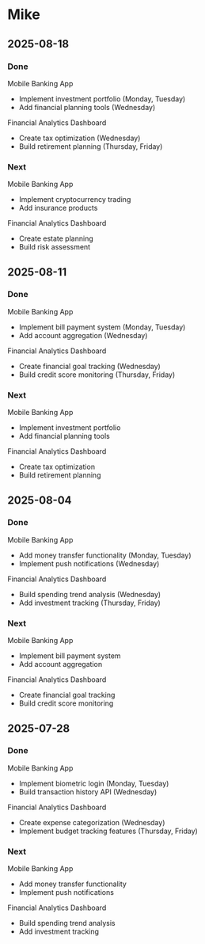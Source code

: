 # Mike

## 2025-08-18

### Done

Mobile Banking App
- Implement investment portfolio (Monday, Tuesday)
- Add financial planning tools (Wednesday)

Financial Analytics Dashboard
- Create tax optimization (Wednesday)
- Build retirement planning (Thursday, Friday)

### Next

Mobile Banking App
- Implement cryptocurrency trading
- Add insurance products

Financial Analytics Dashboard
- Create estate planning
- Build risk assessment

## 2025-08-11

### Done

Mobile Banking App
- Implement bill payment system (Monday, Tuesday)
- Add account aggregation (Wednesday)

Financial Analytics Dashboard
- Create financial goal tracking (Wednesday)
- Build credit score monitoring (Thursday, Friday)

### Next

Mobile Banking App
- Implement investment portfolio
- Add financial planning tools

Financial Analytics Dashboard
- Create tax optimization
- Build retirement planning

## 2025-08-04

### Done

Mobile Banking App
- Add money transfer functionality (Monday, Tuesday)
- Implement push notifications (Wednesday)

Financial Analytics Dashboard
- Build spending trend analysis (Wednesday)
- Add investment tracking (Thursday, Friday)

### Next

Mobile Banking App
- Implement bill payment system
- Add account aggregation

Financial Analytics Dashboard
- Create financial goal tracking
- Build credit score monitoring

## 2025-07-28

### Done

Mobile Banking App
- Implement biometric login (Monday, Tuesday)
- Build transaction history API (Wednesday)

Financial Analytics Dashboard
- Create expense categorization (Wednesday)
- Implement budget tracking features (Thursday, Friday)

### Next

Mobile Banking App
- Add money transfer functionality
- Implement push notifications

Financial Analytics Dashboard
- Build spending trend analysis
- Add investment tracking
